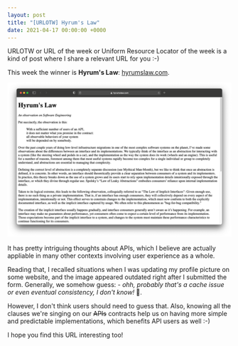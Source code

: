```yaml
---
layout: post
title: "[URLOTW] Hyrum's Law"
date: 2021-04-17 00:00:00 +0000
---
```


<span class="bg-highlight">URLOTW</span> or URL of the week or Uniform Resource Locator of the week is a kind of post where I share a relevant URL for you :-)

This week the winner is **Hyrum's Law**:
[hyrumslaw.com](https://www.hyrumslaw.com).

[![Hyrum's Law website screenshot](/assets/hyrumslaw.png "Hyrum's Law website screenshot")](/assets/hyrumslaw.png)

It has pretty intriguing thoughts about APIs, which I believe are actually appliable in many other contexts involving user experience as a whole.

Reading that, I recalled situations when I was updating my profile picture on some website, and the image appeared outdated right after I submitted the form. Generally, we somehow guess: _- ohh, probably that's a cache issue or even eventual consistency, I don't know!_ 🤪.

However, I don't think users should need to guess that. Also, knowing all the clauses we're singing on our ~~APIs~~ contracts help us on having more simple and predictable implementations, which benefits API users as well :-)

I hope you find this URL interesting too!
